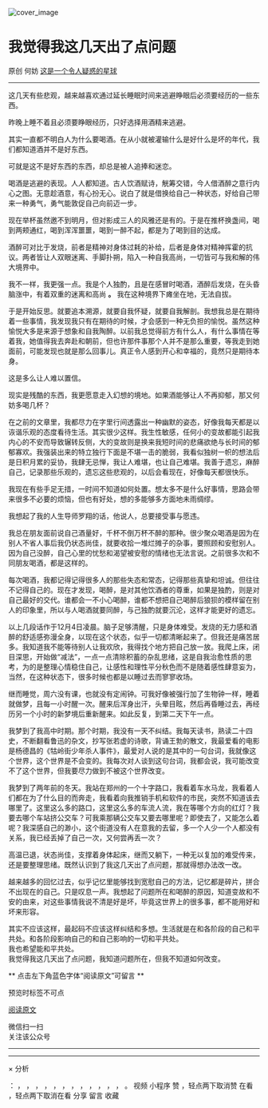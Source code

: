 ![cover_image](https://mmbiz.qlogo.cn/mmbiz_jpg/OJNrVQetduq5wGialfBNBzv4Sv6YW9ARAtNF3Rz0D5DpD74hSic5eW0zFA8MOTZmr43JCF6BEkGiclOAsS7aCIy0A/0?wx_fmt=jpeg)

#  我觉得我这几天出了点问题

原创  何妨  [ 这是一个令人疑惑的星球 ](javascript:void\(0\);)

__ _ _ _ _

  
这几天有些悲观，越来越喜欢通过延长睡眠时间来逃避睁眼后必须要经历的一些东西。  
  
昨晚上睡不着且必须要睁眼经历，只好选择用酒精来逃避。  
  
其实一直都不明白人为什么要喝酒。在从小就被灌输什么是好什么是坏的年代，我们都知道酒并不是好东西。  
  
可就是这不是好东西的东西，却总是被人追捧和迷恋。  
  
喝酒是逃避的表现。人人都知道。古人饮酒赋诗，觥筹交错，今人借酒醉之意行内心之图。无意趁酒意，有心扮无心。说白了就是借换给自己一种状态，好给自己带来一种勇气，勇气能敦促自己向前迈一步。  
  
现在举杯虽然邀不到明月，但对影成三人的风雅还是有的。于是在推杯换盏间，喝到两颊通红，喝到浑浑噩噩，喝到一醉不起，都是为了喝到目的达成。  
  
酒醉可对比于发烧，前者是精神对身体过耗的补给，后者是身体对精神挥霍的抗议。两者皆让人双眼迷离、手脚扑朔，陷入一种自我高尚，一切皆可与我和解的伟大境界中。  
  
我不一样，我更强一点。我是个人独酌，且是在感冒时喝酒，酒醉后发烧，在头昏脑涨中，有着双重的迷离和高尚 **。** 我在这种境界下瘫坐在地，无法自拔。  
  
于是开始反思。就要追本溯源，就要自我怀疑，就要自我解剖。我想我总是在期待着一些事情，我发现我只有在期待的时候，才会感到一种无负担的愉悦。虽然这种愉悦大多是来源于想象和自我陶醉。以前我总觉得前方有什么人，有什么事情在等着我，她值得我去奔赴和朝前，但也许那件事那个人并不是那么重要，等我走到她面前，可能发现也就是那么回事儿。真正令人感到开心和幸福的，竟然只是期待本身。  
  
这是多么让人难以置信。  
  
现实是残酷的东西，我更愿意走入幻想的境地。如果酒能够让人不再抑郁，那又何妨多喝几杯？  
  
在之前的文章里，我都尽力在字里行间透露出一种幽默的姿态，好像我每天都是以诙谐乐观的态度看待生活。其实很少这样。我生性敏感，任何小的变故都能引起我内心的不安而导致辗转反侧，大的变故则是换来我短时间的悲痛欲绝与长时间的郁郁寡欢。我强装出来的特立独行下面是不堪一击的脆弱，我看似独树一帜的想法后是日积月累的妥协，我肆无忌惮，我让人难堪，也让自己难堪。我善于遗忘，麻醉自己，记录那些乐观的，遗忘这些悲观的，以后会看现在，好像每天都很快乐。  
  
我现在有些手足无措，一时间不知道如何处置。想太多不是什么好事情，思路会带来很多不必要的烦恼，但也有好处，想的多能够多方面地未雨绸缪。  
  
我想起了我的人生导师罗翔的话，他说人，总要接受事与愿违。  
  
我总在朋友面前说自己酒量好，千杯不倒万杯不醉的那种。很少聚众喝酒是因为在别人不省人事后我仍状态尚佳，就要收拾一堆烂摊子的杂事，要照顾和安慰别人。因为自己没醉，自己心里的忧愁和渴望被安慰的情绪也无法言说。之前很多次和不同朋友喝酒，都是这样的。  
  
每次喝酒，我都记得记得很多人的那些失态和常态，记得那些真挚和坦诚。但往往不记得自己的。现在才发现，喝醉，是对其他饮酒者的尊重，如果是独酌，则是对自己最好的交代。谁都会一不小心喝醉，谁都不想把自己喝醉后狼狈的模样留在别人的印象里，所以与人喝酒就要同醉，与己独酌就要沉沦，这样才能更好的遗忘。  
  
以上几段话作于12月4日凌晨。脑子足够清醒，只是身体难受。发烧的无力感和酒醉的舒适感弥漫全身，以现在这个状态，似乎一切都清晰起来了。但我还是痛苦居多。我知道我不能等待别人让我欢欣，我得找个地方把自己放一放。我爬上床，闭目深思，开始做“减法”，一点一点清除积蓄的杂乱思绪，这是自我治愈性质的思考，为的是整理心情稳住自己，让感性和理性平分秋色而不是随着感性肆意妄为，当然，在这种状态下，很多时候也都是以睡过去而寥寥收场。  
  
继而睡觉，周六没有课，也就没有定闹钟。可我好像被强行加了生物钟一样，睡着就做梦，且每一小时醒一次。醒来后浑身出汗，头晕目眩，然后再昏睡过去，再经历另一个小时的新梦境后重新醒来。如此反复，到第二天下午一点。  
  
我梦到了我高中时期。那个时期，我没有一天不纠结。我每天读书，熟读二十四史，不断翻看鲁迅的杂文，抄写张若虚的诗歌，背诵王勃的散文，我最爱看的电影是杨德昌的《牯岭街少年杀人事件》，最爱对人说的是其中的一句台词，我就像这个世界，这个世界是不会变的。我每次对人谈到这句台词，我都会说，我可能改变不了这个世界，但我要尽力做到不被这个世界改变。  
  
我梦到了两年前的冬天。我站在郑州的一个十字路口，我看着车水马龙，我看着人们都在为了什么目的而奔走，我看着向我推销手机和软件的市民，突然不知道该去哪里了。这里这么多的路口，这里这么多的车流人流，我在等哪个方向的红灯？我要去哪个车站挤公交车？可我乘那辆公交车又要去哪里呢？即使去了，又能怎么着呢？我深感自己的渺小，这个街道没有人在意我的去留，多一个人少一个人都没有关系，我已经丢掉了自己一次，又何尝再丢一次？  
  
高温已退，状态尚佳，支撑着身体起床，继而又躺下，一种无以复加的难受传来，还是要整理思绪。既然认识到了我这几天出了点问题，那就得想办法改一改。  
  
越来越多的回忆过去，似乎记忆里能够找到宽慰自己的方法，记忆都是碎片，拼合不出现在的自己。只是叹息一声。我想起了问题所在和喝醉的原因，知道变故和不安的由来，对这些事情我说不清是好是坏，毕竟这世界上的很多事，都不能用好和坏来形容。  
  
其实不应该这样，最起码不应该这样纠结和多想。生活就是在和各阶段的自己和平共处。和各阶段影响自己的和自己影响的一切和平共处。  
我也希望能和平共处。  
我觉得我这几天出了点问题，我知道问题所在，但我不知道如何改变。  
  
  
** 点击左下角蓝色字体“阅读原文”可留言  **

预览时标签不可点

[ 阅读原文 ](javascript:;)

微信扫一扫  
关注该公众号





****



****



×  分析

：  ，  ，  ，  ，  ，  ，  ，  ，  ，  ，  ，  ，  。  视频  小程序  赞  ，轻点两下取消赞  在看  ，轻点两下取消在看
分享  留言  收藏

